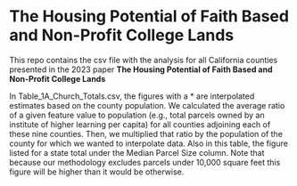 # The Housing Potential of Faith Based and Non-Profit College Lands

This repo contains the csv file with the analysis for all California counties presented in the 2023 paper **The Housing Potential of Faith Based and Non-Profit College Lands**

In Table_1A_Church_Totals.csv, the figures with a * are interpolated estimates based on the county population. We calculated the average ratio of a given feature value to population (e.g., total parcels owned by an institute of higher learning per capita) for all counties adjoining each of these nine counties. Then, we multiplied that ratio by the population of the county for which we wanted to interpolate data. Also in this table, the figure listed for a state total under the Median Parcel Size column. Note that because our methodology excludes parcels under 10,000 square feet this figure will be higher than it would be otherwise.

